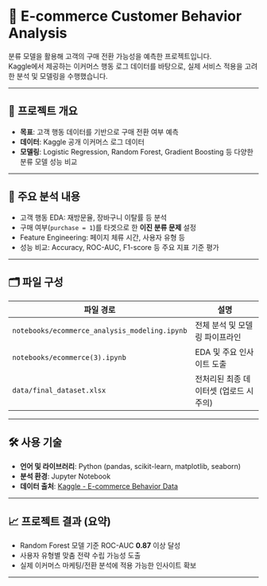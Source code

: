 # 🛒 E-commerce Customer Behavior Analysis

분류 모델을 활용해 고객의 구매 전환 가능성을 예측한 프로젝트입니다.  
Kaggle에서 제공하는 이커머스 행동 로그 데이터를 바탕으로, 실제 서비스 적용을 고려한 분석 및 모델링을 수행했습니다.

---

## 📌 프로젝트 개요

- **목표**: 고객 행동 데이터를 기반으로 구매 전환 여부 예측  
- **데이터**: Kaggle 공개 이커머스 로그 데이터  
- **모델링**: Logistic Regression, Random Forest, Gradient Boosting 등 다양한 분류 모델 성능 비교  

---

## 🧪 주요 분석 내용

- 고객 행동 EDA: 재방문율, 장바구니 이탈률 등 분석  
- 구매 여부(`purchase = 1`)를 타겟으로 한 **이진 분류 문제** 설정  
- Feature Engineering: 페이지 체류 시간, 사용자 유형 등  
- 성능 비교: Accuracy, ROC-AUC, F1-score 등 주요 지표 기준 평가  

---

## 🗂️ 파일 구성

| 파일 경로 | 설명 |
|-----------|------|
| `notebooks/ecommerce_analysis_modeling.ipynb` | 전체 분석 및 모델링 파이프라인 |
| `notebooks/ecommerce(3).ipynb` | EDA 및 주요 인사이트 도출 |
| `data/final_dataset.xlsx` | 전처리된 최종 데이터셋 (업로드 시 주의) |

---

## 🛠 사용 기술

- **언어 및 라이브러리**: Python (pandas, scikit-learn, matplotlib, seaborn)  
- **분석 환경**: Jupyter Notebook  
- **데이터 출처**: [Kaggle - E-commerce Behavior Data](https://www.kaggle.com/datasets/thedevastator/ecommerce-behavior-data-from-multi-category-store)

---

## 📈 프로젝트 결과 (요약)

- Random Forest 모델 기준 ROC-AUC **0.87** 이상 달성  
- 사용자 유형별 맞춤 전략 수립 가능성 도출  
- 실제 이커머스 마케팅/전환 분석에 적용 가능한 인사이트 확보  

---

